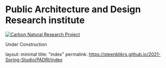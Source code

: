 # Public Architecture and Design Research institute

[![Carbon Natural Research Project](https://raw.githubusercontent.com/steenblikrs/2021-Spring-Studio/gh-pages/assets/_.jpg "Carbon Natural Research Project")]()


Under Construction



layout: minimal
title: "index"
permalink: https://steenblikrs.github.io/2021-Spring-Studio/PADRI/index
